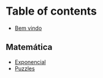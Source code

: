 # Table of contents

* [Bem vindo](README.md)

## Matemática

* [Exponencial](matematica/exponencial.md)
* [Puzzles](matematica/puzzles.md)

